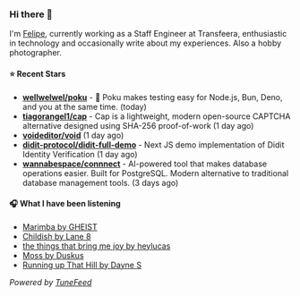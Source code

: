 ### Hi there 👋

I'm [Felipe](https://felipevm.com), currently working as a Staff Engineer at Transfeera, enthusiastic in technology and occasionally write about my experiences. Also a hobby photographer.

#### ⭐ Recent Stars
- **[wellwelwel/poku](https://github.com/wellwelwel/poku)** - 🐷 Poku makes testing easy for Node.js, Bun, Deno, and you at the same time. (today)
- **[tiagorangel1/cap](https://github.com/tiagorangel1/cap)** - Cap is a lightweight, modern open-source CAPTCHA alternative designed using SHA-256 proof-of-work (1 day ago)
- **[voideditor/void](https://github.com/voideditor/void)** (1 day ago)
- **[didit-protocol/didit-full-demo](https://github.com/didit-protocol/didit-full-demo)** - Next JS demo implementation of Didit Identity Verification (1 day ago)
- **[wannabespace/connnect](https://github.com/wannabespace/connnect)** - AI-powered tool that makes database operations easier. Built for PostgreSQL. Modern alternative to traditional database management tools. (3 days ago)

#### 🎧 What I have been listening
- [Marimba by GHEIST](https://open.spotify.com/track/3ihksvcKbnm01jQXMY5XYi)
- [Childish by Lane 8](https://open.spotify.com/track/2BMhaksbPZEVPUx4U98WgK)
- [the things that bring me joy by heylucas](https://open.spotify.com/track/3OWoUTFewCAnGIkFHdL6KK)
- [Moss by Duskus](https://open.spotify.com/track/2OVo7I9IuGruvsOj83jvtQ)
- [Running up That Hill by Dayne S](https://open.spotify.com/track/3cwl2Mnq8urylYJNCvLJdZ)

_Powered by [TuneFeed](https://tunefeed.app?ref=github.com)_
